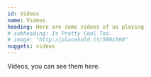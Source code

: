 ```yaml
---
id: Videos
name: Videos
heading: Here are some videos of us playing
# subheading: Is Pretty Cool Too.
# image: "http://placehold.it/500x500"
nuggets: videos
---
```


Videos, you can see them here.